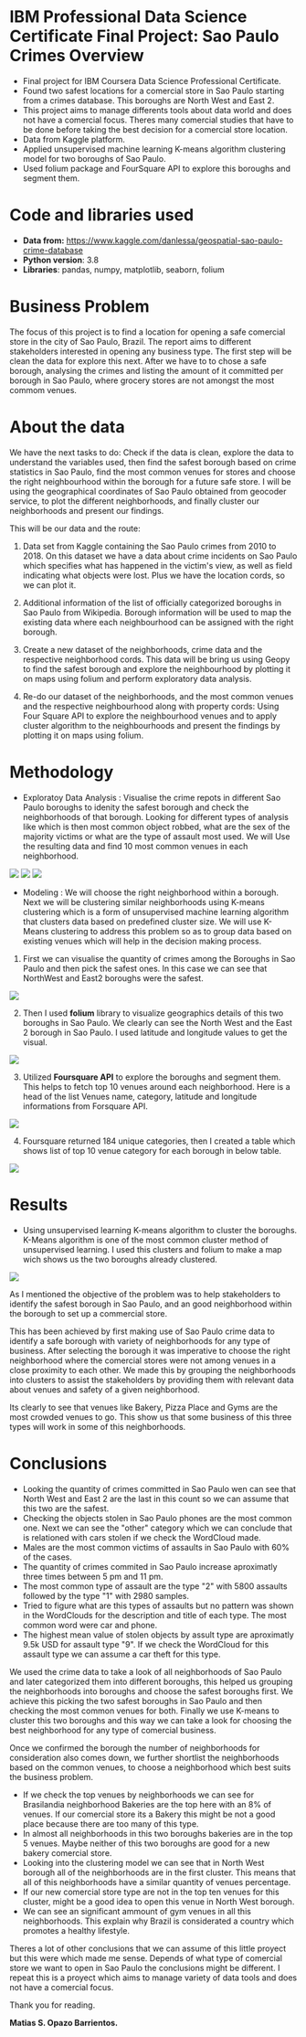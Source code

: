 # IBM Professional Data Science Certificate Final Project: Sao Paulo Crimes Overview
* Final project for IBM Coursera Data Science Professional Certificate.
* Found two safest locations for a comercial store in Sao Paulo starting from a crimes database. This boroughs are North West and East 2.
* This project aims to manage differents tools about data world and does not have a comercial focus. Theres many comercial studies that have to be done before taking the best decision for a comercial store location.
* Data from Kaggle platform.
* Applied unsupervised machine learning K-means algorithm clustering model for two boroughs of Sao Paulo.
* Used folium package and FourSquare API to explore this boroughs and segment them.

# Code and libraries used
* **Data from:** https://www.kaggle.com/danlessa/geospatial-sao-paulo-crime-database
* **Python version**: 3.8
* **Libraries**: pandas, numpy, matplotlib, seaborn, folium

# Business Problem
The focus of this project is to find a location for opening a safe comercial store in the city of Sao Paulo, Brazil. The report aims to different stakeholders interested in opening any business type. The first step will be clean the data for explore this next. After we have to to chose a safe borough, analysing the crimes and listing the amount of it committed per borough in Sao Paulo, where grocery stores are not amongst the most commom venues.

# About the data
We have the next tasks to do: Check if the data is clean, explore the data to understand the variables used, then find the safest borough based on crime statistics in Sao Paulo, find the most common venues for stores and choose the right neighbourhood within the borough for a future safe store. I will be using the geographical coordinates of Sao Paulo obtained from geocoder service, to plot the different neighborhoods, and finally cluster our neighborhoods and present our findings. 

This will be our data and the route:

1. Data set from Kaggle containing the Sao Paulo crimes from 2010 to 2018. On this dataset we have a data about crime incidents on Sao Paulo which specifies what has happened in the victim's view, as well as field indicating what objects were lost. Plus we have the location cords, so we can plot it.

2. Additional information of the list of officially categorized boroughs in Sao Paulo from Wikipedia. Borough information will be used to map the existing data where each neighbourhood can be assigned with the right borough.

3. Create a new dataset of the neighborhoods, crime data and the respective neighborhood cords. This data will be bring us using Geopy to find the safest borough and explore the neighbourhood by plotting it on maps using folium and perform exploratory data analysis.

4. Re-do our dataset of the neighborhoods, and the most common venues and the respective neighbourhood along with property cords: Using Four Square API to explore the neighbourhood venues and to apply cluster algorithm to the neighbourhoods and present the findings by plotting it on maps using folium.

# Methodology

- Exploratoy Data Analysis : Visualise the crime repots in different Sao Paulo boroughs to idenity the safest borough and check the neighborhoods of that borough. Looking for different types of analysis like which is then most common object robbed, what are the sex of the majority victims or what are the type of assault most used. We will Use the resulting data and find 10 most common venues in each neighborhood.

![](https://github.com/Mopazob/saopaulo_crimes/blob/master/images/type1.png)
![](https://github.com/Mopazob/saopaulo_crimes/blob/master/images/sex1.png)
![](https://github.com/Mopazob/saopaulo_crimes/blob/master/images/word.png)

- Modeling : We will choose the right neighborhood within a borough. Next we will be clustering similar neighborhoods using K-means clustering which is a form of unsupervised machine learning algorithm that clusters data based on predefined cluster size. We will use K-Means clustering to address this problem so as to group data based on existing venues which will help in the decision making process.

1. First we can visualise the quantity of crimes among the Boroughs in Sao Paulo and then pick the safest ones. In this case we can see that NorthWest and East2 boroughs were the safest.

![](https://github.com/Mopazob/saopaulo_crimes/blob/master/Saopaulo.boroughs.PNG)

2. Then I used **folium** library to visualize geographics details of this two boroughs in Sao Paulo. We clearly can see the North West and the East 2 borough in Sao Paulo.  I used latitude and longitude values to get the visual.

![](https://github.com/Mopazob/saopaulo_crimes/blob/master/mapa1.PNG)

3. Utilized **Foursquare API** to explore the boroughs and segment them. This helps to fetch top 10 venues around each neighborhood. Here is a head of the list Venues name, category, latitude and longitude informations from Forsquare API. 

![](https://github.com/Mopazob/saopaulo_crimes/blob/master/venues.PNG)

4. Foursquare returned 184 unique categories, then I created a table which shows list of top 10 venue category for each borough in below table.

![](https://github.com/Mopazob/saopaulo_crimes/blob/master/commonvenues.PNG)

# Results

- Using unsupervised learning K-means algorithm to cluster the boroughs. K-Means algorithm is one of the most common cluster method of unsupervised learning. I used this clusters and folium to make a map wich shows us the two boroughs already clustered.

![](https://github.com/Mopazob/saopaulo_crimes/blob/master/mapa2.PNG)

As I mentioned the objective of the problem was to help stakeholders to identify the safest borough in Sao Paulo, and an good neighborhood within the borough to set up a commercial store.

This has been achieved by first making use of Sao Paulo crime data to identify a safe borough with variety of neighborhoods for any type of business. After selecting the borough it was imperative to choose the right neighborhood where the comercial stores were not among venues in a close proximity to each other. We made this by grouping the neighborhoods into clusters to assist the stakeholders by providing them with relevant data about venues and safety of a given neighborhood.

Its clearly to see that venues like Bakery, Pizza Place and Gyms are the most crowded venues to go. This show us that some business of this three types will work in some of this neighborhoods. 

# Conclusions

* Looking the quantity of crimes committed in Sao Paulo wen can see that North West and East 2 are the last in this count so we can assume that this two are the safest.
* Checking the objects stolen in Sao Paulo phones are the most common one. Next we can see the "other" category which we can conclude that is relationed with cars stolen if we check the WordCloud made.
* Males are the most common victims of assaults in Sao Paulo with 60% of the cases.
* The quantity of crimes commited in Sao Paulo increase aproximatly three times between 5 pm and 11 pm.
* The most common type of assault are the type "2" with 5800 assaults followed by the type "1" with 2980 samples.
* Tried to figure what are this types of assaults but no pattern was shown in the WordClouds for the description and title of each type. The most common word were car and phone.
* The highest mean value of stolen objects by assult type are aproximatly 9.5k USD for assault type "9". If we check the WordCloud for  this assault type we can assume a car theft for this type. 

We used the crime data to take a look of all neighborhoods of Sao Paulo and later categorized them into different boroughs, this helped us grouping the neighborhoods into boroughs and choose the safest boroughs first. We achieve this picking the two safest boroughs in Sao Paulo and then checking the most common venues for both. Finally we use K-means to cluster this two boroughs and this way we can take a look for choosing the best neighborhood for any type of comercial business.

Once we confirmed the borough the number of neighborhoods for consideration also comes down, we further shortlist the neighborhoods based on the common venues, to choose a neighborhood which best suits the business problem.

* If we check the top venues by neighborhoods we can see for Brasilandia neighborhood Bakeries are the top here with an 8% of venues. If our comercial store its a Bakery this might be not a good place because there are too many of this type.
* In almost all neighborhoods in this two boroughs bakeries are in the top 5 venues. Maybe neither of this two boroughs are good for a new bakery comercial store.
* Looking into the clustering model we can see that in North West borough all of the neighborhoods are in the first cluster. This means that all of this neighborhoods have a similar quantity of venues percentage.
* If our new comercial store type are not in the top ten venues for this cluster, might be a good idea to open this venue in North West borough.
* We can see an significant ammount of gym venues in all this neighborhoods. This explain why Brazil is considerated a country which promotes a healthy lifestyle.

Theres a lot of other conclusions that we can assume of this little proyect but this were which made me sense. Depends of what type of comercial store we want to open in Sao Paulo the conclusions might be different. I repeat this is a proyect which aims to manage variety of data tools and does not have a comercial focus.

Thank you for reading.

**Matias S. Opazo Barrientos.**
